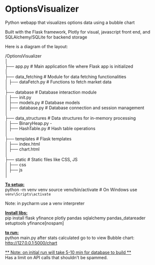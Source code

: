# OptionsVisualizer
Python webapp that visualizes options data using a bubble chart

Built with the Flask framework, Plotly for visual, javascript front end, 
and SQLAlchemy/SQLite for backend storage

Here is a diagram of the layout: 

/OptionsVisualizer<br>
│<br>
├── app.py # Main application file where Flask app is initialized<br>
│<br>
├── data_fetching # Module for data fetching functionalities<br>
│ ├── dataFetch.py # Functions to fetch market data<br>
│ <br>
├── database # Database interaction module<br>
│ ├── init.py<br>
│ ├── models.py # Database models<br>
│ ├── database.py # Database connection and session management<br>
│ <br>
├── data_structures # Data structures for in-memory processing<br>
│ ├── BinaryHeap.py - <br>
│ ├── HashTable.py # Hash table operations<br>
│ <br>
├── templates # Flask templates<br>
│ ├── index.html<br>
│ ├── chart.html<br>
│ <br>
├── static # Static files like CSS, JS<br>
│ ├── css<br>
│ ├── js<br>
│ <br>

<u>**To setup:**<br></u>
python -m venv venv
source venv/bin/activate  # On Windows use `venv\Scripts\activate`

Note: in pycharm use a venv interpreter

<u>**Install libs:**</u><br>
pip install flask yfinance plotly pandas sqlalchemy pandas_datareader setuptools yfinance[nospam]

<u>**to run:**</u><br>
python main.py 
after stats calculated go to to view Bubble chart:
http://127.0.0.1:5000/chart

<u>** Note: on initial run will take 5-10 min for database to build **</u><br>
Has a limit on API calls that shouldn't be spammed. 

